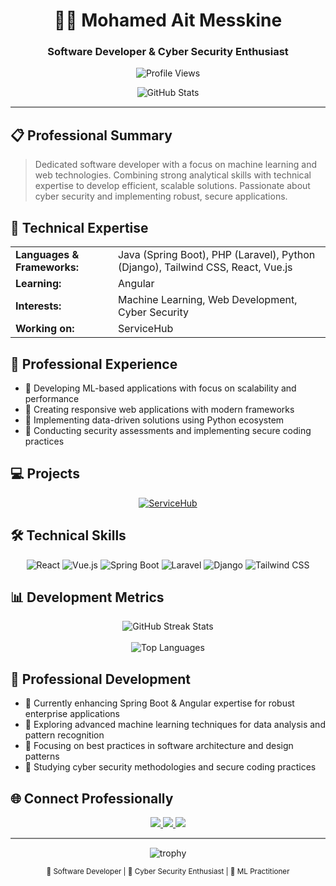 <h1 align="center">👨‍💻 Mohamed Ait Messkine</h1>
<h3 align="center">Software Developer & Cyber Security Enthusiast</h3>

<p align="center">
  <img src="https://komarev.com/ghpvc/?username=MohAitMesskine&label=Profile%20Views&color=0e75b6&style=for-the-badge" alt="Profile Views" />
</p>

<p align="center">
  <img src="https://github-readme-stats.vercel.app/api?username=MohAitMesskine&show_icons=true&theme=tokyonight&hide_border=true&include_all_commits=true&count_private=true" alt="GitHub Stats"/>
</p>

<hr style="height:2px;border-width:0;color:gray;background-color:gray">

## 📋 Professional Summary

> Dedicated software developer with a focus on machine learning and web technologies. Combining strong analytical skills with technical expertise to develop efficient, scalable solutions. Passionate about cyber security and implementing robust, secure applications.

## 🔧 Technical Expertise

<table align="center">
  <tr>
    <td><strong>Languages & Frameworks:</strong></td>
    <td>Java (Spring Boot), PHP (Laravel), Python (Django), Tailwind CSS, React, Vue.js</td>
  </tr>
  <tr>
    <td><strong>Learning:</strong></td>
    <td>Angular</td>
  </tr>
  <tr>
    <td><strong>Interests:</strong></td>
    <td>Machine Learning, Web Development, Cyber Security</td>
  </tr>
  <tr>
    <td><strong>Working on:</strong></td>
    <td>ServiceHub</td>
  </tr>
</table>

## 🚀 Professional Experience

<ul>
  <li>🔹 Developing ML-based applications with focus on scalability and performance</li>
  <li>🔹 Creating responsive web applications with modern frameworks</li>
  <li>🔹 Implementing data-driven solutions using Python ecosystem</li>
  <li>🔹 Conducting security assessments and implementing secure coding practices</li>
</ul>

## 💻 Projects

<p align="center">
  <a href="https://github.com/MohAitMesskine/ServiceHub">
    <img src="https://github-readme-stats.vercel.app/api/pin/?username=MohAitMesskine&repo=ServiceHub&theme=tokyonight&hide_border=true" alt="ServiceHub" />
  </a>
</p>

## 🛠 Technical Skills

<p align="center">
  <img src="https://img.shields.io/badge/react-%2320232a?style=for-the-badge&logo=react&logoColor=%2361DAFB" alt="React"/>
  <img src="https://img.shields.io/badge/vuejs-%2335495e?style=for-the-badge&logo=vue.js&logoColor=%234FC08D" alt="Vue.js"/>
  <img src="https://img.shields.io/badge/springboot-%236DB33F?style=for-the-badge&logo=springboot&logoColor=white" alt="Spring Boot"/>
  <img src="https://img.shields.io/badge/laravel-%23FF2D20?style=for-the-badge&logo=laravel&logoColor=white" alt="Laravel"/>
  <img src="https://img.shields.io/badge/django-%23092E20?style=for-the-badge&logo=django&logoColor=white" alt="Django"/>
  <img src="https://img.shields.io/badge/tailwindcss-%2338B2AC?style=for-the-badge&logo=tailwind-css&logoColor=white" alt="Tailwind CSS"/>
</p>

## 📊 Development Metrics

<div align="center">
  <img src="https://github-readme-streak-stats.herokuapp.com/?user=MohAitMesskine&theme=tokyonight&hide_border=true" alt="GitHub Streak Stats"/>
</div>

<br>

<div align="center">
  <img src="https://github-readme-stats.vercel.app/api/top-langs/?username=MohAitMesskine&theme=tokyonight&hide_border=true&include_all_commits=true&count_private=true&layout=compact" alt="Top Languages"/>
</div>

## 🌱 Professional Development

<ul>
  <li>📌 Currently enhancing Spring Boot & Angular expertise for robust enterprise applications</li>
  <li>📌 Exploring advanced machine learning techniques for data analysis and pattern recognition</li>
  <li>📌 Focusing on best practices in software architecture and design patterns</li>
  <li>📌 Studying cyber security methodologies and secure coding practices</li>
</ul>

## 🌐 Connect Professionally

<p align="center">
  <a href="https://github.com/MohAitMesskine">
    <img src="https://img.shields.io/badge/GitHub-%23121011?style=for-the-badge&logo=github&logoColor=white"/>
  </a>
  <a href="mailto:aitmesskine.mohamed@gmail.cm">
    <img src="https://img.shields.io/badge/Email-D14836?style=for-the-badge&logo=gmail&logoColor=white"/>
  </a>
  <a href="https://linkedin.com/Mohamed Ait Messkine">
    <img src="https://img.shields.io/badge/LinkedIn-0077B5?style=for-the-badge&logo=linkedin&logoColor=white"/>
  </a>
</p>

<hr style="height:2px;border-width:0;color:gray;background-color:gray">

<p align="center">
  <img src="https://github-profile-trophy.vercel.app/?username=MohAitMesskine&theme=tokyonight&no-frame=true&row=1" alt="trophy" />
</p>

<p align="center">
  <sub>💼 Software Developer | 🔐 Cyber Security Enthusiast | 🤖 ML Practitioner</sub>
</p>

